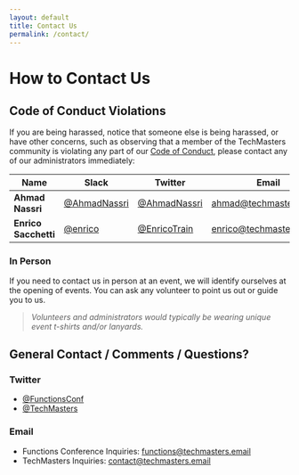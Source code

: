 ```yaml
---
layout: default
title: Contact Us
permalink: /contact/
---
```


# How to Contact Us

## Code of Conduct Violations

If you are being harassed, notice that someone else is being harassed, or have other concerns, such as observing that a member of the TechMasters community is violating any part of our [Code of Conduct](./conduct.md), please contact any of our administrators immediately:

Name                 | Slack                       | Twitter                        | Email                   
-------------------- | --------------------------- | ------------------------------ | ------------------------
**Ahmad Nassri**     | [@AhmadNassri][slack-ahmad] | [@AhmadNassri][twitter-ahmad]  | [ahmad@techmasters.email](mailto:ahmad@techmasters.email)
**Enrico Sacchetti** | [@enrico][slack-enrico]     | [@EnricoTrain][twitter-enrico] | [enrico@techmasters.email](mailto:enrico@techmasters.email)

### In Person

If you need to contact us in person at an event, we will identify ourselves at the opening of events. You can ask any volunteer to point us out or guide you to us.

> _Volunteers and administrators would typically be wearing unique event t-shirts and/or lanyards._

## General Contact / Comments / Questions?

### Twitter

- [@FunctionsConf][twitter-functions]
- [@TechMasters][twitter-techmasters]

### Email

- Functions Conference Inquiries: [functions@techmasters.email](mailto:functions@techmasters.email)
- TechMasters Inquiries: [contact@techmasters.email](mailto:contact@techmasters.email)

[slack-ahmad]: https://techmasters.slack.com/messages/D18U40ERG/

[slack-enrico]: https://techmasters.slack.com/messages/D0FDAR8CF/

[twitter-ahmad]: https://twitter.com/AhmadNassri

[twitter-enrico]: https://twitter.com/EnricoTrain

[twitter-functions]: https://twitter.com/FunctionsConf
[twitter-techmasters]: https://twitter.com/TechMastersChat